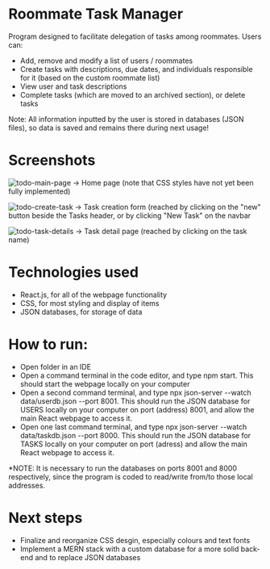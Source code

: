 # Roommate Task Manager
Program designed to facilitate delegation of tasks among roommates. Users can: 
- Add, remove and modify a list of users / roommates
- Create tasks with descriptions, due dates, and individuals responsible for it (based on the custom roommate list)
- View user and task descriptions
- Complete tasks (which are moved to an archived section), or delete tasks

Note: All information inputted by the user is stored in databases (JSON files), so data is saved and remains there during next usage!

# Screenshots 
![todo-main-page](https://user-images.githubusercontent.com/97311304/192701633-57fb8261-50e5-419a-bc5d-15eeb995c9d7.jpg)
-> Home page (note that CSS styles have not yet been fully implemented)

![todo-create-task](https://user-images.githubusercontent.com/97311304/192701801-498fa846-1b67-4cc4-a10e-25589d94eba9.jpg)
-> Task creation form (reached by clicking on the "new" button beside the Tasks header, or by clicking "New Task" on the navbar

![todo-task-details](https://user-images.githubusercontent.com/97311304/192701923-d44bdb9d-efe6-4e87-949e-dd522cc60bf4.jpg)
-> Task detail page (reached by clicking on the task name)



# Technologies used
- React.js, for all of the webpage functionality
- CSS, for most styling and display of items
- JSON databases, for storage of data

# How to run: 
- Open folder in an IDE
- Open a command terminal in the code editor, and type npm start. This should start the webpage locally on your computer
- Open a second command terminal, and type npx json-server --watch data/userdb.json --port 8001. This should run the JSON database for USERS locally on your computer on port (address) 8001, and allow the main React webpage to access it. 
- Open one last command terminal, and type npx json-server --watch data/taskdb.json --port 8000. This should run the JSON database for TASKS locally on your computer on port (adress) and allow the main React webpage to access it. 

*NOTE: It is necessary to run the databases on ports 8001 and 8000 respectively, since the program is coded to read/write from/to those local addresses. 

# Next steps
- Finalize and reorganize CSS desgin, especially colours and text fonts
- Implement a MERN stack with a custom database for a more solid back-end and to replace JSON databases 
